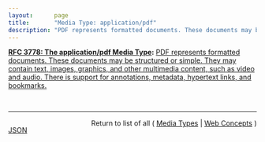 ```yaml
---
layout:      page
title:       "Media Type: application/pdf"
description: "PDF represents formatted documents. These documents may be structured or simple. They may contain text, images, graphics, and other multimedia content, such as video and audio. There is support for annotations, metadata, hypertext links, and bookmarks."
---
```


**[RFC 3778: The application/pdf Media Type](/specs/IETF/RFC/3778 "PDF, the 'Portable Document Format', is a general document representation language that has been in use for document exchange on the Internet since 1993. This document provides an overview of the PDF format, explains the mechanisms for digital signatures and encryption within PDF files, and updates the media type registration of 'application/pdf'."):** [PDF represents formatted documents. These documents may be structured or simple. They may contain text, images, graphics, and other multimedia content, such as video and audio. There is support for annotations, metadata, hypertext links, and bookmarks.](http://tools.ietf.org/html/rfc3778#section-1 "Read documentation for Media Type &#34;application/pdf&#34;")

<br/>
<hr/>

<p style="float : left"><a href="application/pdf.json" title="JSON representing this particular Web Concept">JSON</a></p>
<p style="text-align: right">Return to list of all ( <a href="../media-types">Media Types</a> | <a href="../">Web Concepts</a> )</p>
